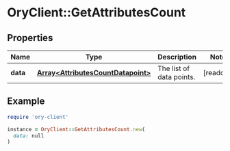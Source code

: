 # OryClient::GetAttributesCount

## Properties

| Name | Type | Description | Notes |
| ---- | ---- | ----------- | ----- |
| **data** | [**Array&lt;AttributesCountDatapoint&gt;**](AttributesCountDatapoint.md) | The list of data points. | [readonly] |

## Example

```ruby
require 'ory-client'

instance = OryClient::GetAttributesCount.new(
  data: null
)
```

